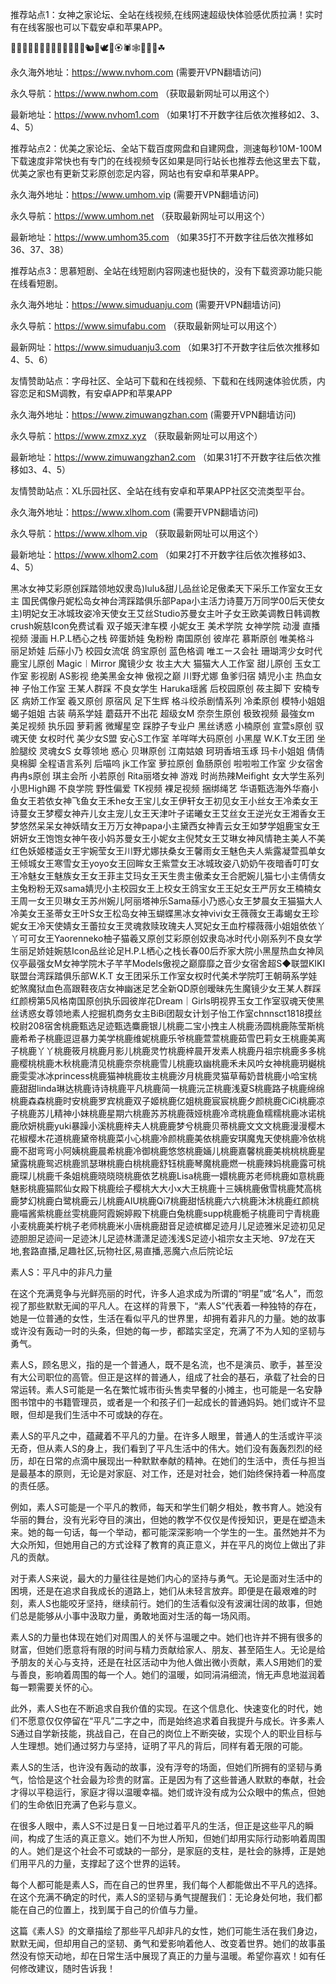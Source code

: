 推荐站点1：女神之家论坛、全站在线视频,在线网速超级快体验感优质拉满！实时有在线客服也可以下载安卓和苹果APP。

🌳🌴🌵🌾🌿🍀🍁🍂🍃🐏🐑🐐🐇🐿🐁🕊🦢🏵🕷🕸🐔🐓🐣☘

永久海外地址：https://www.nvhom.com (需要开VPN翻墙访问)

永久导航：https://www.nwhom.com （获取最新网址可以用这个）

最新地址：https://www.nvhom1.com （如果1打不开数字往后依次推移如2、3、4、5）

推荐站点2：优美之家论坛、全站下载百度网盘和自建网盘，测速每秒10M-100M下载速度非常快也有专门的在线视频专区如果是同行站长也推荐去他这里去下载，优美之家也有更新艾彩原创恋足内容，网站也有安卓和苹果APP。

永久海外地址：https://www.umhom.vip (需要开VPN翻墙访问)

永久导航：https://www.umhom.net （获取最新网址可以用这个）

最新地址：https://www.umhom35.com （如果35打不开数字往后依次推移如36、37、38）

推荐站点3：思慕短剧、全站在线短剧内容网速也挺快的，没有下载资源功能只能在线看短剧。

永久海外地址：https://www.simuduanju.com (需要开VPN翻墙访问)

永久导航：https://www.simufabu.com （获取最新网址可以用这个）

最新网址：https://www.simuduanju3.com （如果3打不开数字往后依次推移如4、5、6）

友情赞助站点：字母社区、全站可下载和在线视频、下载和在线网速体验优质，内容恋足和SM调教，有安卓APP和苹果APP

永久海外地址：https://www.zimuwangzhan.com (需要开VPN翻墙访问)

永久导航：https://www.zmxz.xyz （获取最新网址可以用这个）

最新地址：https://www.zimuwangzhan2.com （如果31打不开数字往后依次推移如3、4、5）

友情赞助站点：XL乐园社区、全站在线有安卓和苹果APP社区交流类型平台。

永久海外地址：https://www.xlhom.com (需要开VPN翻墙访问)

永久导航：https://www.xlhom.vip （获取最新网址可以用这个）

最新地址：https://www.xlhom2.com （如果2打不开数字往后依次推移如3、4、5）

黑冰女神艾彩原创踩踏领地奴隶岛)lulu&甜儿品丝论足傲柔天下采乐工作室女王女主 国民偶像丹妮松岛女神台湾踩踏俱乐部Papa小主活力诗蔓万万同学00后天使女主)明妃女王冰城玫姿冷天使女王艾丝Studio苏曼女主叶子女王欧美调教日韩调教crush婉慈Icon免费试看 双子姬天津车模 小妮女王 美术学院 女神学院 动漫 直播视频 漫画 H.P.L栖心之栈 碎蛋娇娃 兔粉粉 南国原创 彼岸花 慕斯原创 唯美格斗 丽足娇娃 后蕬小乃 校园女流氓 鸽宝原创 蓝色格调 唯エース会社 珊瑚湾少女时代 鹿宝儿原创 Magic︱Mirror 魔镜少女 妆主大大 猫猫大人工作室 甜儿原创 玉女工作室 影视剧 AS影视 绝美黑金女神 傲视之巅 川野尤娜 鱼爹归宿 婧児小主 热血女神 子怡工作室 王某人群踩 不良女学生 Haruka瑶酱 后校园原创 莜主脚下 安楠专区 病娇工作室 羲又原创 原宿风 足下生辉 格斗绞杀剧情系列 冷柔原创 模特小姐姐 蝎子姐姐 古装 萌系学娃 蘑菇开不出花 超级女M 奈奈生原创 极致视频 最強女m 美足视频 执乐园 萝莉酱 微耀星空 踩脖子专业户 黑丝诱惑 小楠原创 宣萱s原创 驭魂天使 女权时代 美少女S盟 安心S工作室 羊咩咩大码原创 小黑屋 W.K.T女王团 坐脸腿绞 灵魂女S 女尊领地 惑心 贝琳原创 江南姑娘 珂玥香培玉琢 玛卡小姐姐 倩倩臭棉脚 全程语言系列 后喵呜 jk工作室 萝拉原创 鱼肠原创 啦啦啦工作室 少女宿舍 冉冉s原创 琪主会所 小若原创 Rita丽塔女神 游戏 时尚热辣Meifight 女大学生系列 小思High踢 不良学院 野性偏爱 TK视频 裸足视频 捆绑绳艺 华语甄选海外华裔小鱼女王若依女神飞鱼女王禾he女王宝儿女王伊轩女王初见女王小丝女王冷柔女王诗蔓女王梦樱女神卉儿女主宠儿女王天津叶子诺曦女王艾丝女王逆光女王湘香女王梦悠然呆呆女神妖晴女王万万女神papa小主黛西女神青云女王如梦学姐鹿宝女王妍妍女王饱饱女神午夜小妈苏曼女王小妮女主倪梵女王艾琳女神风情艳主美人不美红色妖姬楼遥女王宇婉莹女王川野尤娜扶桑女王馨雨女王魅色夫人紫露凝萱孤单女王倾城女王寒雪女王yoyo女王回眸女王紫萱女王冰城玫姿八奶奶午夜暗香叮叮女王冷魅女王魅族女王女王菲主艾玛女王天生贵主傲柔女王合肥婉儿猫七小主倩倩女主兔粉粉无双sama婧児小主校园女王上校女王鸽宝女王王妃女王严厉女王楠楠女王周一女王贝琳女王苏州婉儿阿丽塔神乐Sama蕬小乃惑心女王梦晨女王猫猫大人冷美女王圣蒂女王叶S女王松岛女神玉蝴蝶黑冰女神vivi女王薇薇女王毒蝎女王珍妮女王冷天使婧女王蕾拉女王灵魂救赎玫瑰夫人冥妃女王血柠檬薇薇小姐姐依依丫丫可可女王Yaorenneko柚子猫羲又原创艾彩原创奴隶岛冰时代小刚系列不良女学生丽足娇娃婉慈Icon品丝论足H.P.L栖心之栈长春00后乔家大院小黑屋热血女神凤仪亭最强女M女神学院木子芊芊Models傲视之巅靡靡之音少女宿舍超S◆联盟KIKI联盟台湾踩踏俱乐部W.K.T 女王团采乐工作室女权时代美术学院叮王朝萌系学娃蛇煞魔狱血色高跟鞋夜店女神幽迷足艺全新QD原创暧昧先生魔镜少女王某人群踩红颜榜第5风格南国原创执乐园彼岸花Dream｜Girls明视界玉女工作室驭魂天使黑丝诱惑女尊领地素人挖掘机商务女主BiBi团靓女计划子怡工作室chnnsct1818摸丝校尉208宿舍桃鹿甄选足迹甄选麋鹿银儿桃鹿二宝小拽主人桃鹿汤圆桃鹿陈莹斯桃鹿希希子桃鹿逗逗暴力美学桃鹿维妮桃鹿乐爷桃鹿萱萱桃鹿茹雪巴莉女王桃鹿美离子桃鹿丫丫桃鹿筱月桃鹿月影儿桃鹿灵竹桃鹿梓晨开发素人桃鹿丹祖宗桃鹿多多桃鹿樱桃桃鹿木秋桃鹿清见桃鹿奈奈桃鹿雪儿桃鹿玖幽桃鹿禾未风吟女神桃鹿玥樾桃鹿雯雯冰冰princess桃鹿猫神桃鹿妆主桃鹿汐月桃鹿灵猫草莓奶昔桃鹿小哈宝桃鹿甜甜linda琳达桃鹿诗诗桃鹿平凡桃鹿简一桃鹿沅芷桃鹿浅夏S桃鹿路子桃鹿绵绵桃鹿森森桃鹿时安桃鹿罗宾桃鹿双子姬桃鹿亿姐桃鹿宸宸桃鹿夕颜桃鹿CiCi桃鹿凉子桃鹿苏儿精神小妹桃鹿星期六桃鹿苏苏桃鹿薇娅桃鹿冷鸢桃鹿鱼糯糯桃鹿冰诺桃鹿欣妍桃鹿yuki暴躁小溪桃鹿梓夫人桃鹿鹿梦兮桃鹿贝蒂桃鹿文文文桃鹿漫漫樱木花椒樱木花道桃鹿黛帝桃鹿菜小心桃鹿冷颜桃鹿美依桃鹿安琪魔鬼天使桃鹿冷依桃鹿不甜弯弯小阿姨桃鹿晨希桃鹿冷御桃鹿悠悠桃鹿婳儿桃鹿嘉馨桃鹿美桃桃桃鹿星黛露桃鹿鸳迟桃鹿凯瑟琳桃鹿白桃桃鹿舒钰桃鹿琴魔桃鹿燃一桃鹿辣妈桃鹿露可桃鹿琛儿桃鹿千条姐桃鹿晓晓晓桃鹿依艺桃鹿Lisa桃鹿一嬛桃鹿苏老师桃鹿如意桃鹿魅影桃鹿猫熙仙女殿下桃鹿绘子樱桃大大小x大王桃鹿十三姨桃鹿傲雪桃鹿梵高桃鹿梦幻桃鹿白鹭桃鹿云儿桃鹿AIU桃鹿Qi7桃鹿甜恬桃鹿六六桃鹿沐沐桃鹿红颜桃鹿喵酱紫桃鹿丝雯桃鹿阿霞婉婷殿下桃鹿白兔桃鹿supp桃鹿栀子桃鹿司宁青桃鹿小麦桃鹿美柠桃子老师桃鹿米小唐桃鹿甜音足迹槟榔足迹月儿足迹雅米足迹初见足迹胆胆足迹间一足迹沐儿足迹林潇潇足迹浅浅S足迹小祖宗女主天地、97龙在天地,套路直播,足趣社区,玩物社区,易直播,恶魔六点后院论坛

素人S：平凡中的非凡力量

在这个充满竞争与光鲜亮丽的时代，许多人追求成为所谓的“明星”或“名人”，而忽视了那些默默无闻的平凡人。在这样的背景下，“素人S”代表着一种独特的存在，她是一位普通的女性，生活在看似平凡的世界里，却拥有着非凡的力量。她的故事或许没有轰动一时的头条，但她的每一步，都踏实坚定，充满了不为人知的坚韧与勇气。

素人S，顾名思义，指的是一个普通人，既不是名流，也不是演员、歌手，甚至没有大公司职位的高管。但正是这样的普通人，组成了社会的基石，承载了社会的日常运转。素人S可能是一名在繁忙城市街头售卖早餐的小摊主，也可能是一名安静图书馆中的书籍管理员，或者是一个和孩子们一起成长的普通妈妈。她们或许不显眼，但却是我们生活中不可或缺的存在。

素人S的平凡之中，蕴藏着不平凡的力量。在许多人眼里，普通人的生活或许平淡无奇，但从素人S的身上，我们看到了平凡生活中的伟大。她们没有轰轰烈烈的经历，却在日常的点滴中展现出一种默默奉献的精神。在她们的生活中，责任与担当是最基本的原则，无论是对家庭、对工作，还是对社会，她们始终保持着一种高度的责任感。

例如，素人S可能是一个平凡的教师，每天和学生们朝夕相处，教书育人。她没有华丽的舞台，没有光彩夺目的演出，但她的教学不仅仅是传授知识，更是在塑造未来。她的每一句话，每一个举动，都可能深深影响一个学生的一生。虽然她并不为大众所知，但她用自己的方式诠释了教育的真正意义，并在平凡的岗位上做出了非凡的贡献。

对于素人S来说，最大的力量往往是她们内心的坚持与勇气。无论是面对生活中的困境，还是在追求自我成长的道路上，她们从未轻言放弃。即便是在最艰难的时刻，素人S也能咬牙坚持，继续前行。她们的生活看似没有波澜壮阔的故事，但她们总是能够从小事中汲取力量，勇敢地面对生活的每一场风雨。

素人S的力量也体现在她们对周围人的关怀与温暖之中。她们也许并不拥有很多的财富，但她们愿意将有限的时间与精力贡献给家人、朋友、甚至陌生人。无论是给予朋友的关心与支持，还是在社区活动中为他人做出微小贡献，素人S用她们的爱与善良，影响着周围的每一个人。她们的温暖，如同涓涓细流，悄无声息地滋润着每一颗需要关怀的心。

此外，素人S也在不断追求自我价值的实现。在这个信息化、快速变化的时代，她们不愿意仅仅停留在“平凡”二字之中，而是始终追求着自我提升与成长。许多素人S通过自学新技能，挑战自己，在自己的岗位上不断突破，实现个人的职业目标与人生理想。她们通过努力与坚持，证明了平凡的背后，同样有着无限的可能。

素人S的生活，也许没有轰动的故事，没有浮夸的场面，但她们所拥有的坚韧与勇气，恰恰是这个社会最为珍贵的财富。正是因为有了这些普通人默默的奉献，社会才得以平稳运行，家庭才得以温暖幸福。她们或许没有成为公众眼中的焦点，但她们的生命依旧充满了色彩与意义。

在很多人眼中，素人S不过是日复一日地过着平凡的生活，但正是这些平凡的瞬间，构成了生活的真正意义。她们不为世人所知，但她们却用实际行动影响着周围的人。她们是这个社会不可或缺的一部分，是家庭的支柱，是社会的脉搏，正是她们用平凡的力量，支撑起了这个世界的运转。

每个人都可能是素人S，而在自己的世界里，我们每个人都能做出不平凡的选择。在这个充满不确定的时代，素人S的坚韧与勇气提醒我们：无论身处何地，我们都能在自己的位置上，找到属于自己的价值与力量。

这篇《素人S》的文章描绘了那些平凡却非凡的女性，她们可能生活在我们身边，默默无闻，但却用自己的坚韧、勇气和爱影响着他人、改变着世界。她们的故事虽然没有惊天动地，却在日常生活中展现了真正的力量与温暖。希望你喜欢！如有任何修改建议，随时告诉我！
